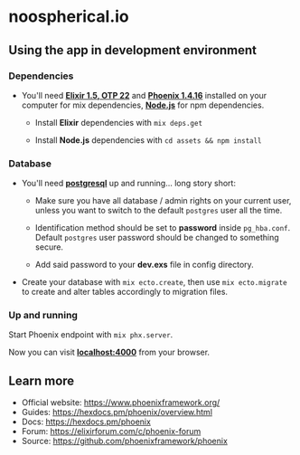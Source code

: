# noospherical.io

## Using the app in development environment

### **Dependencies**

  * You'll need [**Elixir 1.5, OTP 22**](https://elixir-lang.org/install.html) and [**Phoenix 1.4.16**](https://hexdocs.pm/phoenix/installation.html) installed on your computer for mix dependencies, [**Node.js**](https://nodejs.org/en/download/) for npm dependencies.

    * Install **Elixir** dependencies with `mix deps.get`

    * Install **Node.js** dependencies with `cd assets && npm install`

### **Database**

  * You'll need [**postgresql**](https://computingforgeeks.com/install-postgresql-12-on-ubuntu/) up and running... long story short: 

    * Make sure you have all database / admin rights on your current user, unless you want to switch to the default `postgres` user all the time.

    * Identification method should be set to **password** inside `pg_hba.conf`. Default `postgres` user password should be changed to something secure.

    * Add said password to your **dev.exs** file in config directory.

  * Create your database with `mix ecto.create`, then use `mix ecto.migrate` to create and alter tables accordingly to migration files.
    > 

### **Up and running**

 Start Phoenix endpoint with `mix phx.server`.

Now you can visit [**localhost:4000**](http://localhost:4000) from your browser.


## Learn more

  * Official website: https://www.phoenixframework.org/
  * Guides: https://hexdocs.pm/phoenix/overview.html
  * Docs: https://hexdocs.pm/phoenix
  * Forum: https://elixirforum.com/c/phoenix-forum
  * Source: https://github.com/phoenixframework/phoenix
